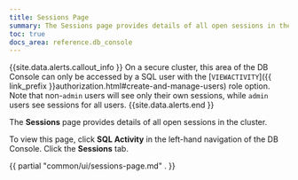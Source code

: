 ```yaml
---
title: Sessions Page
summary: The Sessions page provides details of all open sessions in the cluster.
toc: true
docs_area: reference.db_console
---
```


{{site.data.alerts.callout_info }}
On a secure cluster, this area of the DB Console can only be accessed by a SQL user with the [`VIEWACTIVITY`]({{ link_prefix }}authorization.html#create-and-manage-users) role option. Note that non-`admin` users will see only their own sessions, while `admin` users see sessions for all users.
{{site.data.alerts.end }}

The **Sessions** page provides details of all open sessions in the cluster.

To view this page, click **SQL Activity** in the left-hand navigation of the DB Console. Click the **Sessions** tab.

{{ partial "common/ui/sessions-page.md" . }}
